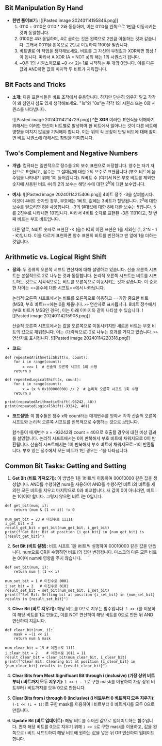 ## Bit Manipulation By Hand
- **한번 풀어보기:**
	![[Pasted image 20240114195846.png]]
	1. 0110 + 0110은 0110 * 2와 동등하며, 이는 0110을 왼쪽으로 1만큼 이동시키는 것과 동일합니다.
	2. 0100은 4와 동일하며, 4로 곱하는 것은 왼쪽으로 2만큼 이동하는 것과 같습니다. 그래서 0011을 왼쪽으로 2만큼 이동하여 1100을 얻습니다.
	3. 비트별로 이 작업을 생각해보세요. 비트를 그 자신의 부정값과 XOR하면 항상 1이 됩니다. 따라서 A XOR (A = NOT a)의 해는 1의 시퀀스가 됩니다.
	4. ~0은 1의 시퀀스이므로 ~0 << 2는 1로 시작하는 두 개의 0입니다. 이를 다른 값과 AND하면 값의 마지막 두 비트가 지워집니다.
## Bit Facts and Tricks
- **소개:**
	다음 표현식들은 비트 조작에서 유용합니다. 하지만 단순히 외우지 말고 각각이 왜 참인지 심도 있게 생각해보세요. "1s"와 "0s"는 각각 1의 시퀀스 또는 0의 시퀀스를 나타냅니다.
	
	![[Pasted image 20240114214729.png]]
		**^는 XOR**
	이러한 표현식을 이해하기 위해서는 이러한 연산이 비트별로 발생하며 한 비트에서 일어나는 것이 다른 비트에 영향을 미치지 않음을 기억해야 합니다. 이는 위의 각 문장이 단일 비트에 대해 참이면 비트 시퀀스에 대해서도 참임을 의미합니다.
## Two's Complement and Negative Numbers
- **개념:**
	컴퓨터는 일반적으로 정수를 2의 보수 표현으로 저장합니다. 양수는 자기 자신으로 표현되고, 음수는 그 절대값에 대한 2의 보수로 표현됩니다 (부호 비트에 음수임을 나타내기 위해 1이 들어갑니다). N비트 수 (여기서 N은 부호 비트를 제외한 숫자에 사용된 비트 수)의 2의 보수는 해당 수에 대한 $2^N$에 대한 보수입니다.
	
- **예시:**
	  ![[Pasted image 20240114215406.png]]
	4비트 정수 -3을 살펴봅시다. 이것이 4비트 숫자인 경우, 부호에는 1비트, 값에는 3비트가 할당됩니다. $2^3$에 대한 보수를 얻으려면 8을 사용합니다. -3의 절대값에 대한 8에 대한 보수는 5입니다. 5를 2진수로 나타내면 101입니다. 따라서 4비트 숫자로 표현된 -3은 1101이고, 첫 번째 비트는 부호 비트입니다.
	
	다른 말로, N비트 숫자로 표현된 -K (음수 K)의 이진 표현은 1을 제외한 (1, 2^N - 1 - K)입니다. 이를 다르게 표현하면 양수 표현의 비트를 반전하고 맨 앞에 1을 더하는 것입니다.
## Arithmetic vs. Logical Right Shift
- **정의:**
	두 종류의 오른쪽 시프트 연산자에 대해 설명하고 있습니다. 산술 오른쪽 시프트는 본질적으로 2로 나누는 것과 동등합니다. 논리적 오른쪽 시프트는 비트를 시프트하는 것으로 시각적으로는 비트를 오른쪽으로 이동시키는 것과 같습니다. 이 중요한 차이는 ==음수에 대한 시프트==에서 나타납니다.
	
	논리적 오른쪽 시프트에서는 비트를 오른쪽으로 이동하고 ==가장 중요한 비트(MSB, 부호 비트)==에는 0을 채웁니다. `>>` 연산자로 표시됩니다. 8비트 정수에서 (부호 비트가 MSB인 경우), 이는 아래 이미지와 같이 나타낼 수 있습니다.
	![[Pasted image 20240114215908.png]]
	
	 산술적 오른쪽 시프트에서는 값을 오른쪽으로 이동시키지만 새로운 비트는 부호 비트의 값으로 채워집니다. 이는 (대략적으로) 2로 나누는 효과를 가지고 있습니다. `>>` 연산자로 표시됩니다.
	![[Pasted image 20240114220318.png]]
	
- **코드:**
```run-python
def repeatedArithmeticShift(x, count):
    for i in range(count):
        x >>= 1  # 산술적 오른쪽 시프트 1회 수행
    return x

def repeatedLogicalShift(x, count):
    for i in range(count):
        x = (x % 0x100000000) // 2  # 논리적 오른쪽 시프트 1회 수행
    return x

print(repeatedArithmeticShift(-93242, 40))
print(repeatedLogicalShift(-93242, 40))
```
- **코드설명:**
	이 함수들은 정수 x와 count라는 매개변수를 받아서 각각 산술적 오른쪽 시프트와 논리적 오른쪽 시프트를 반복적으로 수행하는 것으로 보입니다.
	
	함수들이 매개변수 x = -93242와 count = 40으로 호출될 경우에 대한 예상 결과를 설명합니다. 논리적 시프트에서는 0이 반복해서 부호 비트에 채워지므로 0이 반환됩니다. 산술적 시프트에서는 1이 반복해서 부호 비트에 채워지므로 -1이 반환됩니다. 부호 있는 정수에서 모든 비트가 1인 경우는 -1을 나타냅니다.
## Common Bit Tasks: Getting and Setting
1. **Get Bit (비트 가져오기):**
	   이 방법은 1을 1비트씩 이동하여 00010000 같은 값을 생성합니다. AND를 수행하면 num을 사용하여 AND를 수행하면 비트 i의 비트를 제외한 모든 비트를 지우고 마지막으로 0과 비교합니다. 새 값이 0이 아니라면, 비트 i는 1이어야 합니다. 그렇지 않으면 비트 i는 0입니다. 
```run-python
def get_bit(num, i): 
	return (num & (1 << i)) != 0
	
num_get_bit = 23 # 이진수로 11111 
i_get_bit = 2    
result_get_bit = get_bit(num_get_bit, i_get_bit) 
print(f"Get Bit: Bit at position {i_get_bit} in {num_get_bit} is {result_get_bit}")
```

2. **Set Bit (비트 설정):** 
	비트 시프트 1을 i비트씩 설정하여 00010000 같은 값을 만듭니다. num으로 OR을 수행하면 비트 i의 값만 변경됩니다. 마스크의 다른 모든 비트는 0이며 num에 영향을 주지 않습니다. 
```run-python
def set_bit(num, i): 
	return num | (1 << i)

num_set_bit = 1 # 이진수로 0001
i_set_bit = 2   # 이진수로 0101
result_set_bit = set_bit(num_set_bit, i_set_bit) 
print(f"Set Bit: Setting bit at position {i_set_bit} in {num_set_bit} results in {result_set_bit}")
```
    
3. **Clear Bit (비트 지우기):** 
	해당 비트를 0으로 지우는 함수입니다. `1 << i`를 이용하여 해당 비트를 1로 만들고, 이를 NOT 연산하여 해당 비트를 0으로 만든 뒤 AND 연산하여 지웁니다.
```run-python
def clear_bit(num, i): 
	mask = ~(1 << i) 
	return num & mask

num_clear_bit = 15 # 이진수로 1111 
i_clear_bit = 2    # 이진수로 1011 = 11
result_clear_bit = clear_bit(num_clear_bit, i_clear_bit) 
print(f"Clear Bit: Clearing bit at position {i_clear_bit} in {num_clear_bit} results in {result_clear_bit}")
```
4. **Clear Bits from Most Significant Bit through i (inclusive) (가장 상위 비트부터 i 비트까지 모두 지우기):** `1 << i - 1`로 구한 mask를 이용하여 가장 상위 비트부터 i 비트까지를 모두 0으로 만듭니다.
    
5. **Clear Bits from i through 0 (inclusive) (i 비트부터 0 비트까지 모두 지우기):** `(-1 << (i + 1))`로 구한 mask를 이용하여 i 비트부터 0 비트까지를 모두 0으로 만듭니다.
    
6. **Update Bit (비트 업데이트):** 해당 비트를 주어진 값으로 업데이트하는 함수입니다. 먼저 해당 비트를 0으로 지우기 위해 `1 << i`로 구한 mask를 이용하고, 값을 왼쪽으로 i 비트 시프트하여 해당 비트에 원하는 값을 넣은 뒤 OR 연산하여 업데이트합니다.